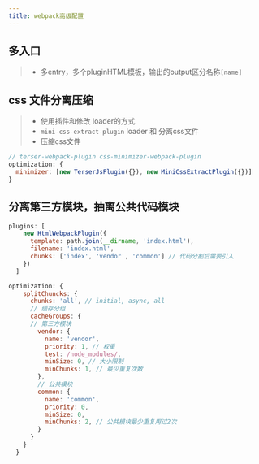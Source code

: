 ```yaml
---
title: webpack高级配置
---
```


## 多入口
> - 多entry，多个pluginHTML模板，输出的output区分名称`[name]`

## css 文件分离压缩
> - 使用插件和修改 loader的方式
> - `mini-css-extract-plugin` loader 和 分离css文件
> - 压缩css文件
```js
// terser-webpack-plugin css-minimizer-webpack-plugin
optimization: {
  minimizer: [new TerserJsPlugin({}), new MiniCssExtractPlugin({})]
}
```

## 分离第三方模块，抽离公共代码模块
```js
plugins: [
    new HtmlWebpackPlugin({
      template: path.join(__dirname, 'index.html'),
      filename: 'index.html',
      chunks: ['index', 'vendor', 'common'] // 代码分割后需要引入
    })
  ]

optimization: {
    splitChuncks: {
      chunks: 'all', // initial, async, all
      // 缓存分组
      cacheGroups: {
      // 第三方模块
        vendor: {
          name: 'vendor',
          priority: 1, // 权重
          test: /node_modules/,
          minSize: 0, // 大小限制
          minChunks: 1, // 最少重复次数
        },
        // 公共模块
        common: {
          name: 'common',
          priority: 0,
          minSize: 0,
          minChunks: 2, // 公共模块最少重复用过2次
        }
      }
    }
  }
```
